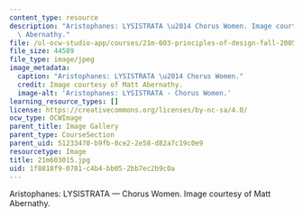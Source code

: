 ```yaml
---
content_type: resource
description: "Aristophanes: LYSISTRATA \u2014 Chorus Women. Image courtesy of Matt\
  \ Abernathy."
file: /ol-ocw-studio-app/courses/21m-603-principles-of-design-fall-2005/1f8818f90781c4b4bb052bb7ec2b9c0a_21m603015.jpg
file_size: 44589
file_type: image/jpeg
image_metadata:
  caption: "Aristophanes: LYSISTRATA \u2014 Chorus Women."
  credit: Image courtesy of Matt Abernathy.
  image-alt: 'Aristophanes: LYSISTRATA - Chorus Women.'
learning_resource_types: []
license: https://creativecommons.org/licenses/by-nc-sa/4.0/
ocw_type: OCWImage
parent_title: Image Gallery
parent_type: CourseSection
parent_uid: 51233470-b9fb-0ce2-2e58-d82a7c19c0e9
resourcetype: Image
title: 21m603015.jpg
uid: 1f8818f9-0781-c4b4-bb05-2bb7ec2b9c0a
---
```

Aristophanes: LYSISTRATA — Chorus Women. Image courtesy of Matt Abernathy.